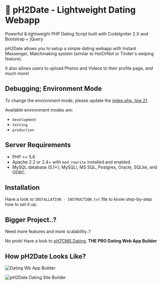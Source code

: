 # 💖 pH2Date - Lightweight Dating Webapp

Powerful & lightweight PHP Dating Script built with CodeIgniter 2.X and Bootstrap + jQuery

pH2Date allows you to setup a simple dating webapp with Instant Messenger, Matchmaking system (similar to HotOrNot or Tinder's swiping feature).

It also allows users to upload Photos and Videos to their profile page, and much more!


## Debugging; Environment Mode

To change the environment mode, please update the [index.php, line 21](https://github.com/IDzUp/pH2Date/blob/5a8fa89e4c1b7d08e40357a62f1284672c2a20c6/index.php#L21).

Available environment modes are:
* `development`
* `testing`
* `production`


## Server Requirements

* PHP >= 5.6
* Apache 2.2 or 2.4+ with `mod_rewrite` installed and enabled.
* MySQL database (5.1+); MySQLi, MS SQL, Postgres, Oracle, SQLite, and ODBC.


## Installation

Have a look to `INSTALLATION - INSTRUCTION.txt` file to know step-by-step how to set it up.


## Bigger Project..?

Need more features and more scalability..?

No prob! Have a look to [pH7CMS Dating](https://ph7cms.com/get/), **THE PRO Dating Web App Builder**


## How pH2Date Looks Like?

![Dating Wb App Builder](https://user-images.githubusercontent.com/1325411/28043209-c26bb4d8-65c8-11e7-935d-585aad48293f.png)

![pH2Date Dating Site Builder](https://user-images.githubusercontent.com/1325411/28043208-c2697010-65c8-11e7-86fb-df24764f6ff4.png)
